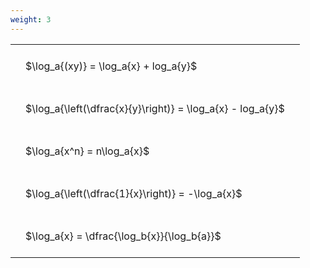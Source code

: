 ```yaml
---
weight: 3
---
```


<style type="text/css">
#T_a9569 th.col_heading {
  text-align: left;
  font-size: 1em;
}
#T_a9569 td {
  text-align: left;
  font-size: 1em;
  padding: 1.5em;
}
</style>
<table id="T_a9569">
  <thead>
  </thead>
  <tbody>
    <tr>
      <td id="T_a9569_row0_col0" class="data row0 col0" >$\log_a{(xy)} = \log_a{x} + log_a{y}$</td>
    </tr>
    <tr>
      <td id="T_a9569_row1_col0" class="data row1 col0" >$\log_a{\left(\dfrac{x}{y}\right)} = \log_a{x} - log_a{y}$</td>
    </tr>
    <tr>
      <td id="T_a9569_row2_col0" class="data row2 col0" >$\log_a{x^n} = n\log_a{x}$</td>
    </tr>
    <tr>
      <td id="T_a9569_row3_col0" class="data row3 col0" >$\log_a{\left(\dfrac{1}{x}\right)} = -\log_a{x}$</td>
    </tr>
    <tr>
      <td id="T_a9569_row4_col0" class="data row4 col0" >$\log_a{x} = \dfrac{\log_b{x}}{\log_b{a}}$</td>
    </tr>
  </tbody>
</table>
